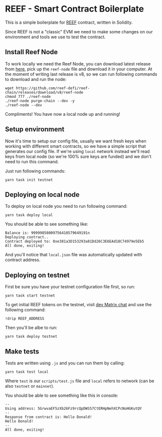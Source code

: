 # REEF - Smart Contract Boilerplate

This is a simple boilerplate for [REEF](https://reef.io) contract, written in Solidity.

Since REEF is not a "classic" EVM we need to make some changes on our environment and tools we use to test the contract.

## Install Reef Node
To work locally we need the Reef Node, you can download latest release from [here](https://github.com/reef-defi/reef-chain/releases), pick up the `reef-node` file and download it in your computer.
At the moment of writing last release is v8, so we can run following commands to download and run the node:
```
wget https://github.com/reef-defi/reef-chain/releases/download/v8/reef-node
chmod 777 ./reef-node
./reef-node purge-chain --dev -y
./reef-node --dev
```

Compliments! You have now a local node up and running!

## Setup environment
Now it's time to setup our config file, usually we want fresh keys when working with different smart contracts, so we have a simple script that generates our config file.
If we're using `local` network instead we'll read keys from local node (so we're 100% sure keys are funded) and we don't need to run this command.

Just run following commands:
```
yarn task init testnet
```

## Deploying on local node
To deploy on local node you need to run following command:
```
yarn task deploy local
```

You should be able to see something like:
```
Balance is: 99999858009756410579649191n
Deploying contract..
Contract deployed to: 0xe381a3D153293a81Dd26C3E6EAd18C74979e5Eb5
All done, exiting!
```

And you'll notice that `local.json` file was automatically updated with contract address.

## Deploying on testnet
First be sure you have your testnet configuration file first, so run:
```
yarn task start testnet
```

To get initial REEF tokens on the testnet, visit [dev Matrix chat](https://app.element.io/#/room/#reef:matrix.org) and use the following command:
```
!drip REEF_ADDRESS
```

Then you'll be albe to run:

```
yarn task deploy testnet
```

## Make tests

Tests are written using `.js` and you can run them by calling:
```
yarn task test local
```

Where `test` is our `scripts/test.js` file and `local` refers to network (can be also `testnet` or `mainnet`).

You should be able to see something like this in console:
```
--
Using address: 5GrwvaEF5zXb26Fz9rcQpDWS57CtERHpNehXCPcNoHGKutQY
--
Response from contract is: Hello Donald!
Hello Donald!
--
All done, exiting!
```
